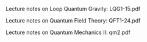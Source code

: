 
Lecture notes on Loop Quantum Gravity: LQG1-15.pdf

Lecture notes on Quantum Field Theory: QFT1-24.pdf

Lecture notes on Quantum Mechanics II: qm2.pdf
